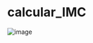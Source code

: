 # calcular_IMC


![image](https://user-images.githubusercontent.com/71338505/181578665-6b8c9d03-16c0-487e-a715-35702591f2bd.png)
